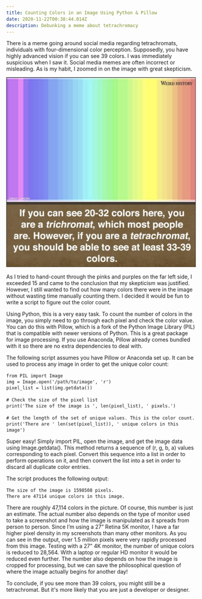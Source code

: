 ```yaml
---
title: Counting Colors in an Image Using Python & Pillow
date: 2020-11-22T00:38:44.014Z
description: Debunking a meme about tetrachromacy
---
```

There is a meme going around social media regarding tetrachromats, individuals with four-dimensional color perception. Supposedly, you have highly advanced vision if you can see 39 colors. I was immediately suspicious when I saw it. Social media memes are often incorrect or misleading. As is my habit, I zoomed in on the image with great skepticism.

![](color_screenshot.png)

As I tried to hand-count through the pinks and purples on the far left side, I exceeded 15 and came to the conclusion that my skepticism was justified. However, I still wanted to find out how many colors there were in the image without wasting time manually counting them. I decided it would be fun to write a script to figure out the color count.

Using Python, this is a very easy task. To count the number of colors in the image, you simply need to go through each pixel and check the color value. You can do this with Pillow, which is a fork of the Python Image Library (PIL) that is compatible with newer versions of Python. This is a great package for image processing. If you use Anaconda, Pillow already comes bundled with it so there are no extra dependencies to deal with.

The following script assumes you have Pillow or Anaconda set up. It can be used to process any image in order to get the unique color count:

```
from PIL import Image
img = Image.open('/path/to/image', 'r')
pixel_list = list(img.getdata())

# Check the size of the pixel list
print('The size of the image is ', len(pixel_list), ' pixels.')

# Get the length of the set of unique values. This is the color count.
print('There are ' len(set(pixel_list)), ' unique colors in this image')
```

Super easy! Simply import PIL, open the image, and get the image data using Image.getdata(). This method returns a sequence of (r, g, b, a) values corresponding to each pixel. Convert this sequence into a list in order to perform operations on it, and then convert the list into a set in order to discard all duplicate color entries.

The script produces the following output:

```
The size of the image is 1598508 pixels.
There are 47114 unique colors in this image.
```

There are roughly 47,114 colors in the picture. Of course, this number is just an estimate. The actual number also depends on the type of monitor used to take a screenshot and how the image is manipulated as it spreads from person to person. Since I’m using a 27” Retina 5K monitor, I have a far higher pixel density in my screenshots than many other monitors. As you can see in the output, over 1.5 million pixels were very rapidly processed from this image. Testing with a 27” 4K monitor, the number of unique colors is reduced to 28,564. With a laptop or regular HD monitor it would be reduced even further. The number also depends on how the image is cropped for processing, but we can save the philosophical question of where the image actually begins for another day!

To conclude, if you see more than 39 colors, you might still be a tetrachromat. But it's more likely that you are just a developer or designer.